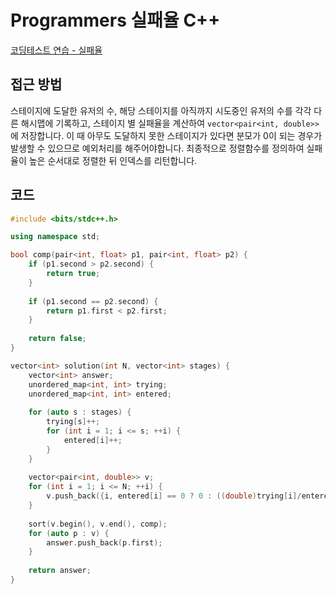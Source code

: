 # Programmers 실패율 C++

<!--more-->
[코딩테스트 연습 - 실패율](https://programmers.co.kr/learn/courses/30/lessons/42889)

## 접근 방법

스테이지에 도달한 유저의 수, 해당 스테이지를 아직까지 시도중인 유저의 수를 각각 다른 해시맵에 기록하고, 스테이지 별 실패율을 계산하여 `vector<pair<int, double>>` 에 저장합니다. 이 때 아무도 도달하지 못한 스테이지가 있다면 분모가 0이 되는 경우가 발생할 수 있으므로 예외처리를 해주어야합니다. 최종적으로 정렬함수를 정의하여 실패율이 높은 순서대로 정렬한 뒤 인덱스를 리턴합니다.

## 코드

```cpp
#include <bits/stdc++.h>

using namespace std;

bool comp(pair<int, float> p1, pair<int, float> p2) {
    if (p1.second > p2.second) {
        return true;
    } 
    
    if (p1.second == p2.second) {
        return p1.first < p2.first;
    }
    
    return false;
}

vector<int> solution(int N, vector<int> stages) {
    vector<int> answer;
    unordered_map<int, int> trying;
    unordered_map<int, int> entered;
    
    for (auto s : stages) {
        trying[s]++;
        for (int i = 1; i <= s; ++i) {
            entered[i]++;
        }
    }
    
    vector<pair<int, double>> v;
    for (int i = 1; i <= N; ++i) {
        v.push_back({i, entered[i] == 0 ? 0 : ((double)trying[i]/entered[i])});
    }
    
    sort(v.begin(), v.end(), comp);
    for (auto p : v) {
        answer.push_back(p.first);
    }
    
    return answer;
}
```
